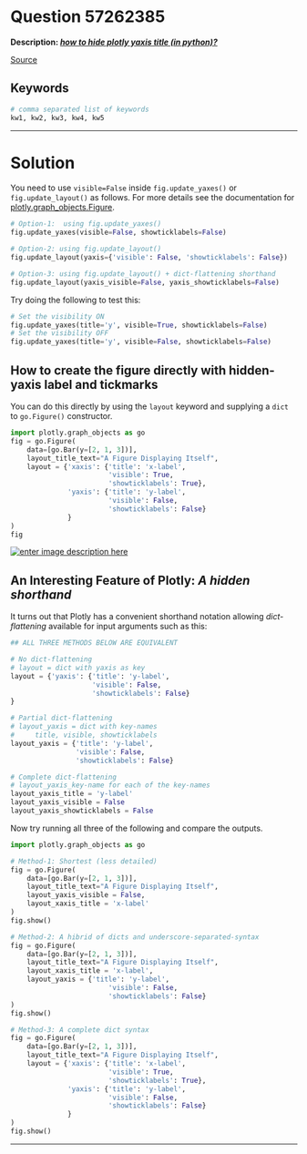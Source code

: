 # Question 57262385

**Description: [_how to hide plotly yaxis title (in python)?_][#Q]**

[Source][#Q]

[#Q]: https://stackoverflow.com/questions/61693014/how-to-hide-plotly-yaxis-title-in-python

## Keywords

```bash
# comma separated list of keywords
kw1, kw2, kw3, kw4, kw5
```

---

# Solution

You need to use `visible=False` inside `fig.update_yaxes()` or `fig.update_layout()` as follows. For more details see the documentation for [plotly.graph_objects.Figure][#plotly-go-figure].

[#plotly-go-figure]: https://plotly.github.io/plotly.py-docs/generated/plotly.graph_objects.Figure.html

```python
# Option-1:  using fig.update_yaxes()
fig.update_yaxes(visible=False, showticklabels=False)

# Option-2: using fig.update_layout()
fig.update_layout(yaxis={'visible': False, 'showticklabels': False})

# Option-3: using fig.update_layout() + dict-flattening shorthand
fig.update_layout(yaxis_visible=False, yaxis_showticklabels=False)
```

Try doing the following to test this:

```python
# Set the visibility ON
fig.update_yaxes(title='y', visible=True, showticklabels=False)
# Set the visibility OFF
fig.update_yaxes(title='y', visible=False, showticklabels=False)
```

## How to create the figure directly with hidden-yaxis label and tickmarks

You can do this directly by using the `layout` keyword and supplying a `dict` to `go.Figure()` constructor.

```python
import plotly.graph_objects as go
fig = go.Figure(
    data=[go.Bar(y=[2, 1, 3])],
    layout_title_text="A Figure Displaying Itself",
    layout = {'xaxis': {'title': 'x-label',
                        'visible': True,
                        'showticklabels': True},
              'yaxis': {'title': 'y-label',
                        'visible': False,
                        'showticklabels': False}
              }
)
fig
```
[![enter image description here][1]][1]


## An Interesting Feature of Plotly: _A hidden shorthand_

It turns out that Plotly has a convenient shorthand notation allowing _dict-flattening_ available for input arguments such as this:

```python
## ALL THREE METHODS BELOW ARE EQUIVALENT

# No dict-flattening
# layout = dict with yaxis as key
layout = {'yaxis': {'title': 'y-label',
                    'visible': False,
                    'showticklabels': False}
}

# Partial dict-flattening
# layout_yaxis = dict with key-names
#     title, visible, showticklabels
layout_yaxis = {'title': 'y-label',
                'visible': False,
                'showticklabels': False}

# Complete dict-flattening
# layout_yaxis_key-name for each of the key-names
layout_yaxis_title = 'y-label'
layout_yaxis_visible = False
layout_yaxis_showticklabels = False
```

Now try running all three of the following and compare the outputs.

```python
import plotly.graph_objects as go

# Method-1: Shortest (less detailed)
fig = go.Figure(
    data=[go.Bar(y=[2, 1, 3])],
    layout_title_text="A Figure Displaying Itself",
    layout_yaxis_visible = False,
    layout_xaxis_title = 'x-label'
)
fig.show()

# Method-2: A hibrid of dicts and underscore-separated-syntax
fig = go.Figure(
    data=[go.Bar(y=[2, 1, 3])],
    layout_title_text="A Figure Displaying Itself",
    layout_xaxis_title = 'x-label',
    layout_yaxis = {'title': 'y-label',
                        'visible': False,
                        'showticklabels': False}
)
fig.show()

# Method-3: A complete dict syntax
fig = go.Figure(
    data=[go.Bar(y=[2, 1, 3])],
    layout_title_text="A Figure Displaying Itself",
    layout = {'xaxis': {'title': 'x-label',
                        'visible': True,
                        'showticklabels': True},
              'yaxis': {'title': 'y-label',
                        'visible': False,
                        'showticklabels': False}
              }
)
fig.show()
```

  [1]: https://i.stack.imgur.com/rJDfC.png

---
